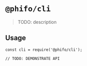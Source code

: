 # `@phifo/cli`

> TODO: description

## Usage

```
const cli = require('@phifo/cli');

// TODO: DEMONSTRATE API
```
